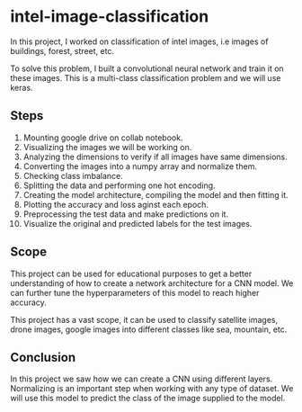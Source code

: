 # intel-image-classification
In this project, I worked on classification of intel images, i.e images of buildings, forest, street, etc. 

To solve this problem, I built a convolutional neural network and train it on these images. This is a multi-class classification problem and we will use keras. 

## Steps
1. Mounting google drive on collab notebook. 
2. Visualizing the images we will be working on.
3. Analyzing the dimensions to verify if all images have same dimensions. 
4. Converting the images into a numpy array and normalize them. 
5. Checking class imbalance. 
6. Splitting the data and performing one hot encoding.
7. Creating the model architecture, compiling the model and then fitting it. 
8. Plotting the accuracy and loss aginst each epoch. 
9. Preprocessing the test data and make predictions on it.
10. Visualize the original and predicted labels for the test images. 

## Scope
This project can be used for educational purposes to get a better understanding of how to create a network architecture for a CNN model. We can further tune the hyperparameters of this model to reach higher accuracy. 

This project has a vast scope, it can be used to classify satellite images, drone images, google images into different classes like sea, mountain, etc.

## Conclusion
In this project we saw how we can create a CNN using different layers. Normalizing is an important step when working with any type of dataset. We will use this model to predict the class of the image supplied to the model.
